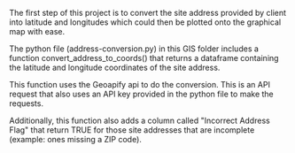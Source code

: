 The first step of this project is to convert the site address provided by client into latitude and longitudes which could then be plotted onto the graphical map with ease. 

The python file (address-conversion.py) in this GIS folder includes a function convert_address_to_coords() that returns a dataframe containing the latitude and longitude coordinates of the site address.

This function uses the Geoapify api to do the conversion. This is an API request that also uses an API key provided in the python file to make the requests.

Additionally, this function also adds a column called "Incorrect Address Flag" that return TRUE for those site addresses that are incomplete (example: ones missing a ZIP code).
